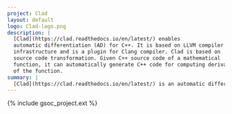 ```yaml
---
project: Clad
layout: default
logo: Clad-logo.png
description: |
  [Clad](https://clad.readthedocs.io/en/latest/) enables 
  automatic differentiation (AD) for C++. It is based on LLVM compiler 
  infrastructure and is a plugin for Clang compiler. Clad is based on 
  source code transformation. Given C++ source code of a mathematical 
  function, it can automatically generate C++ code for computing derivatives
  of the function.
summary: |
  [Clad](https://clad.readthedocs.io/en/latest/) is an automatic differentiation (AD) tool for C++
---
```


{% include gsoc_project.ext %}

